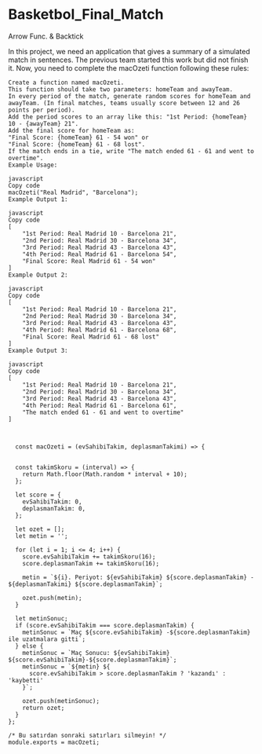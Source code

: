 # Basketbol_Final_Match


Arrow Func. &amp;  Backtick

In this project, we need an application that gives a summary of a simulated match in sentences. The previous team started this work but did not finish it. Now, you need to complete the macOzeti function following these rules:
    
    Create a function named macOzeti.
    This function should take two parameters: homeTeam and awayTeam.
    In every period of the match, generate random scores for homeTeam and awayTeam. (In final matches, teams usually score between 12 and 26 points per period).
    Add the period scores to an array like this: "1st Period: {homeTeam} 10 - {awayTeam} 21".
    Add the final score for homeTeam as:
    "Final Score: {homeTeam} 61 - 54 won" or
    "Final Score: {homeTeam} 61 - 68 lost".
    If the match ends in a tie, write "The match ended 61 - 61 and went to overtime".
    Example Usage:
    
    javascript
    Copy code
    macOzeti("Real Madrid", "Barcelona");
    Example Output 1:
    
    javascript
    Copy code
    [
    	"1st Period: Real Madrid 10 - Barcelona 21",
    	"2nd Period: Real Madrid 30 - Barcelona 34",
    	"3rd Period: Real Madrid 43 - Barcelona 43",
    	"4th Period: Real Madrid 61 - Barcelona 54",
    	"Final Score: Real Madrid 61 - 54 won"
    ]
    Example Output 2:
    
    javascript
    Copy code
    [
    	"1st Period: Real Madrid 10 - Barcelona 21",
    	"2nd Period: Real Madrid 30 - Barcelona 34",
    	"3rd Period: Real Madrid 43 - Barcelona 43",
    	"4th Period: Real Madrid 61 - Barcelona 68",
    	"Final Score: Real Madrid 61 - 68 lost"
    ]
    Example Output 3:
    
    javascript
    Copy code
    [
    	"1st Period: Real Madrid 10 - Barcelona 21",
    	"2nd Period: Real Madrid 30 - Barcelona 34",
    	"3rd Period: Real Madrid 43 - Barcelona 43",
    	"4th Period: Real Madrid 61 - Barcelona 61",
    	"The match ended 61 - 61 and went to overtime"
    ]

    

      const macOzeti = (evSahibiTakim, deplasmanTakimi) => {
 

      const takimSkoru = (interval) => {
        return Math.floor(Math.random * interval + 10);
      };
    
      let score = {
        evSahibiTakim: 0,
        deplasmanTakim: 0,
      };
    
      let ozet = [];
      let metin = '';
    
      for (let i = 1; i <= 4; i++) {
        score.evSahibiTakim += takimSkoru(16);
        score.deplasmanTakim += takimSkoru(16);
    
        metin = `${i}. Periyot: ${evSahibiTakim} ${score.deplasmanTakim} - ${deplasmanTakimi} ${score.deplasmanTakim}`;
    
        ozet.push(metin);
      }
    
      let metinSonuc;
      if (score.evSahibiTakim === score.deplasmanTakim) {
        metinSonuc = `Maç ${score.evSahibiTakim} -${score.deplasmanTakim} ile uzatmalara gitti`;
      } else {
        metinSonuc = `Maç Sonucu: ${evSahibiTakim} ${score.evSahibiTakim}-${score.deplasmanTakim}`;
        metinSonuc = `${metin} ${
          score.evSahibiTakim > score.deplasmanTakim ? 'kazandı' : 'kaybetti'
        }`;
    
        ozet.push(metinSonuc);
        return ozet;
      }
    };
    
    /* Bu satırdan sonraki satırları silmeyin! */
    module.exports = macOzeti;



    






